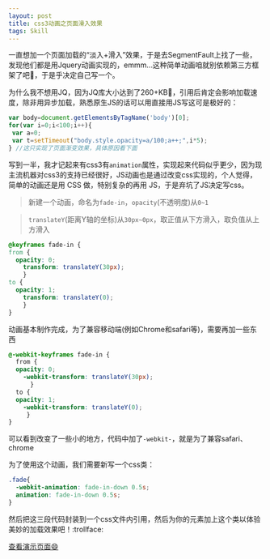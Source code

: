 ```yaml
---
layout: post
title: css3动画之页面滑入效果
tags: Skill
---
```


一直想加一个页面加载的“淡入+滑入”效果，于是去SegmentFault上找了一些，发现他们都是用Jquery动画实现的，emmm...这种简单动画咱就别依赖第三方框架了吧:poop:，于是乎决定自己写一个。

为什么我不想用JQ，因为JQ库大小达到了260+KB:see_no_evil:，引用后肯定会影响加载速度，除非用异步加载，熟悉原生JS的话可以用直接用JS写这可是极好的：

```javascript
var body=document.getElementsByTagName('body')[0];
for(var i=0;i<100;i++){
 var a=0;
 var t=setTimeout("body.style.opacity=a/100;a++;",i*5);
} //这只实现了页面渐变效果，具体原因看下面
```

写到一半，我才记起来有css3有`animation`属性，实现起来代码似乎更少，因为现主流机器对css3的支持已经很好，JS动画也是通过改变css实现的，个人觉得，简单的动画还是用 CSS 做，特别复杂的再用 JS，于是弃坑了JS决定写css。

> 新建一个动画，命名为`fade-in`，`opacity`(不透明度)从`0~1`

>`translateY`(距离Y轴的坐标)从`30px~0px`，取正值从下方滑入，取负值从上方滑入

```css
@keyframes fade-in {
from {
  opacity: 0;
    transform: translateY(30px);
    }
to {
  opacity: 1;
    transform: translateY(0);
    }
}
```

动画基本制作完成，为了兼容移动端(例如Chrome和safari等)，需要再加一些东西
```css
@-webkit-keyframes fade-in {
  from {
  opacity: 0;
    -webkit-transform: translateY(30px);
      }
  to {
  opacity: 1;
    -webkit-transform: translateY(0);
     }
}
```
可以看到改变了一些小的地方，代码中加了`-webkit-`，就是为了兼容safari、chrome

为了使用这个动画，我们需要新写一个css类：
```css
.fade{
  -webkit-animation: fade-in-down 0.5s;
  animation: fade-in-down 0.5s;
}
```
然后把这三段代码封装到一个css文件内引用，然后为你的元素加上这个类以体验美妙的加载效果吧！:trollface:

[查看演示页面:smile:](/demo/2018-1-6-fade-in.html)
